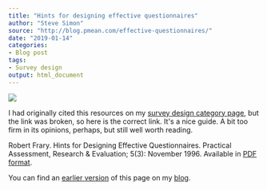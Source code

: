 ```yaml
---
title: "Hints for designing effective questionnaires"
author: "Steve Simon"
source: "http://blog.pmean.com/effective-questionnaires/"
date: "2019-01-14"
categories:
- Blog post
tags:
- Survey design
output: html_document
---
```


![](http://www.pmean.com/new-images/19/effective-quesitonnaires01.png)

<div class="notes">

I had originally cited this resources on my [survey design category page][sim3], but the link was broken, so here is the correct link. It's a nice guide. A bit too firm in its opinions, perhaps, but still well worth reading.

Robert Frary. Hints for Designing Effective Questionnaires. Practical Assessment, Research & Evaluation; 5(3): November 1996. Available in [PDF format][fra1].

You can find an [earlier version][sim1] of this page on my [blog][sim2].

[sim1]: http://blog.pmean.com/effective-quesitonnaires/
[sim2]: http://blog.pmean.com

[fra1]: https://scholarworks.umass.edu/pare/vol5/iss1/3/
[sim3]: http://www.pmean.com/category/SurveyDesign.html

</div>

